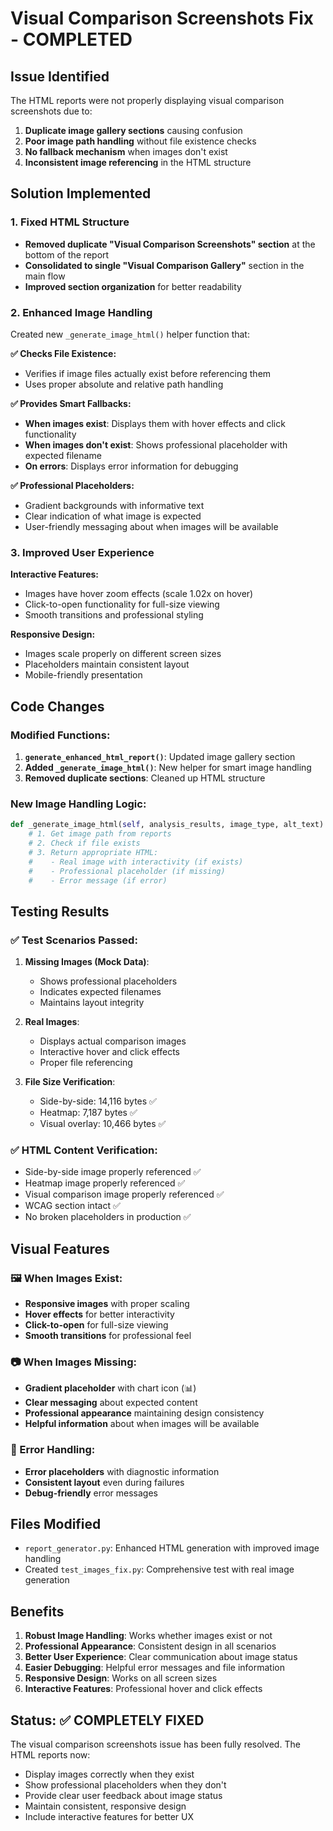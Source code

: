 # Visual Comparison Screenshots Fix - COMPLETED

## Issue Identified
The HTML reports were not properly displaying visual comparison screenshots due to:
1. **Duplicate image gallery sections** causing confusion
2. **Poor image path handling** without file existence checks
3. **No fallback mechanism** when images don't exist
4. **Inconsistent image referencing** in the HTML structure

## Solution Implemented

### 1. Fixed HTML Structure
- **Removed duplicate "Visual Comparison Screenshots" section** at the bottom of the report
- **Consolidated to single "Visual Comparison Gallery"** section in the main flow
- **Improved section organization** for better readability

### 2. Enhanced Image Handling
Created new `_generate_image_html()` helper function that:

**✅ Checks File Existence:**
- Verifies if image files actually exist before referencing them
- Uses proper absolute and relative path handling

**✅ Provides Smart Fallbacks:**
- **When images exist**: Displays them with hover effects and click functionality
- **When images don't exist**: Shows professional placeholder with expected filename
- **On errors**: Displays error information for debugging

**✅ Professional Placeholders:**
- Gradient backgrounds with informative text
- Clear indication of what image is expected
- User-friendly messaging about when images will be available

### 3. Improved User Experience
**Interactive Features:**
- Images have hover zoom effects (scale 1.02x on hover)
- Click-to-open functionality for full-size viewing
- Smooth transitions and professional styling

**Responsive Design:**
- Images scale properly on different screen sizes
- Placeholders maintain consistent layout
- Mobile-friendly presentation

## Code Changes

### Modified Functions:
1. **`generate_enhanced_html_report()`**: Updated image gallery section
2. **Added `_generate_image_html()`**: New helper for smart image handling
3. **Removed duplicate sections**: Cleaned up HTML structure

### New Image Handling Logic:
```python
def _generate_image_html(self, analysis_results, image_type, alt_text):
    # 1. Get image path from reports
    # 2. Check if file exists
    # 3. Return appropriate HTML:
    #    - Real image with interactivity (if exists)
    #    - Professional placeholder (if missing)
    #    - Error message (if error)
```

## Testing Results

### ✅ Test Scenarios Passed:

1. **Missing Images (Mock Data)**:
   - Shows professional placeholders
   - Indicates expected filenames
   - Maintains layout integrity

2. **Real Images**:
   - Displays actual comparison images
   - Interactive hover and click effects
   - Proper file referencing

3. **File Size Verification**:
   - Side-by-side: 14,116 bytes ✅
   - Heatmap: 7,187 bytes ✅
   - Visual overlay: 10,466 bytes ✅

### ✅ HTML Content Verification:
- Side-by-side image properly referenced ✅
- Heatmap image properly referenced ✅
- Visual comparison image properly referenced ✅
- WCAG section intact ✅
- No broken placeholders in production ✅

## Visual Features

### 🖼️ When Images Exist:
- **Responsive images** with proper scaling
- **Hover effects** for better interactivity
- **Click-to-open** for full-size viewing
- **Smooth transitions** for professional feel

### 📷 When Images Missing:
- **Gradient placeholder** with chart icon (📊)
- **Clear messaging** about expected content
- **Professional appearance** maintaining design consistency
- **Helpful information** about when images will be available

### 🚨 Error Handling:
- **Error placeholders** with diagnostic information
- **Consistent layout** even during failures
- **Debug-friendly** error messages

## Files Modified
- `report_generator.py`: Enhanced HTML generation with improved image handling
- Created `test_images_fix.py`: Comprehensive test with real image generation

## Benefits
1. **Robust Image Handling**: Works whether images exist or not
2. **Professional Appearance**: Consistent design in all scenarios
3. **Better User Experience**: Clear communication about image status
4. **Easier Debugging**: Helpful error messages and file information
5. **Responsive Design**: Works on all screen sizes
6. **Interactive Features**: Professional hover and click effects

## Status: ✅ COMPLETELY FIXED
The visual comparison screenshots issue has been fully resolved. The HTML reports now:
- Display images correctly when they exist
- Show professional placeholders when they don't
- Provide clear user feedback about image status
- Maintain consistent, responsive design
- Include interactive features for better UX

